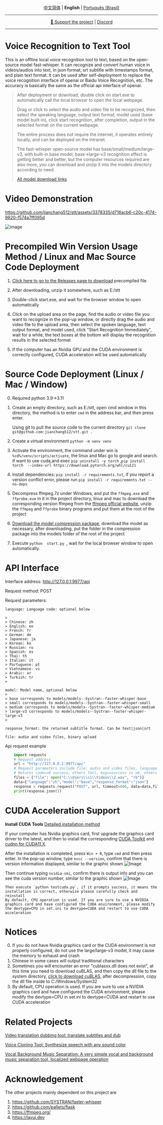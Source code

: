 <div align="center">

[中文简体](../../README.md) | **English** | [Português (Brasil)](../pt/README_pt-BR.md)

</div>

---

<div align="center">

[👑 Support the project](https://github.com/jianchang512/pyvideotrans/blob/main/docs/about.md) | [Discord](https://discord.gg/SyT6GEwkJS)

</div>

---

# Voice Recognition to Text Tool

This is an offline local voice recognition tool to text, based on the open-source model fast-whisper. It can recognize and convert human voice in videos/audios into text, in json format, srt subtitle with timestamps format, and plain text format. It can be used after self-deployment to replace the voice recognition interface of openai or Baidu Voice Recognition, etc. The accuracy is basically the same as the official api interface of openai.

> 
> After deployment or download, double click on start.exe to automatically call the local browser to open the local webpage.
>
> Drag or click to select the audio and video file to be recognized, then select the speaking language, output text format, model used (base model built-in), click start recognition, after completion, output in the selected format on the current webpage.
>
> The entire process does not require the internet, it operates entirely locally, and can be deployed on the intranet.
>
> The fast-whisper open-source model has base/small/medium/large-v3, with built-in base model, base->large-v3 recognition effect is getting better and better, but the computer resources required are also more, you can download and unzip it into the models directory according to need.
>
> [All model download links](https://github.com/jianchang512/stt/releases/tag/0.0)
>


# Video Demonstration


https://github.com/jianchang512/stt/assets/3378335/d716acb6-c20c-4174-9620-f574a7ff095d


![image](https://github.com/jianchang512/stt/assets/3378335/0f724ff1-21b3-4960-b6ba-5aa994ea414c)




# Precompiled Win Version Usage Method / Linux and Mac Source Code Deployment

1. [Click here to go to the Releases page to download](https://github.com/jianchang512/stt/releases) precompiled file

2. After downloading, unzip it somewhere, such as E:/stt

3. Double-click start.exe, and wait for the browser window to open automatically

4. Click on the upload area on the page, find the audio or video file you want to recognize in the pop-up window, or directly drag the audio and video file to the upload area, then select the spoken language, text output format, and model used, click "Start Recognition Immediately", wait for a while, the text boxes at the bottom will display the recognition results in the selected format

5. If the computer has an Nvidia GPU and the CUDA environment is correctly configured, CUDA acceleration will be used automatically


# Source Code Deployment (Linux / Mac / Window)

0. Required python 3.9->3.11

1. Create an empty directory, such as E:/stt, open cmd window in this directory, the method is to enter `cmd` in the address bar, and then press enter.

	Using git to pull the source code to the current directory ` git clone git@github.com:jianchang512/stt.git . `

2. Create a virtual environment `python -m venv venv`

3. Activate the environment, the command under win is `%cd%/venv/scripts/activate`, the  linux and Mac  go to google and search. if want to use cuda,and exec `pip uninstall -y torch` ,`pip install torch  --index-url https://download.pytorch.org/whl/cu121`

4. Install dependencies: `pip install -r requirements.txt`, if you report a version conflict error, please run `pip install -r requirements.txt --no-deps`

5. Decompress ffmpeg.7z under Windows, and put the `ffmpeg.exe` and `ffprobe.exe` in it in the project directory, linux and mac to download the corresponding version ffmpeg from the [ffmpeg official website](https://ffmpeg.org/download.html), unzip the `ffmpeg` and `ffprobe` binary programs and put them at the root of the project

6. [Download the model compression package](https://github.com/jianchang512/stt/releases/tag/0.0), download the model as necessary, after downloading, put the folder in the compression package into the models folder of the root of the project

7. Execute  `python  start.py `, wait for the local browser window to open automatically.




# API Interface

Interface address: http://127.0.0.1:9977/api

Request method: POST

Request parameters:

    language: Language code: optional below

    >
    > Chinese: zh
    > English: en
    > French: fr
    > German: de
    > Japanese: ja
    > Korean: ko
    > Russian: ru
    > Spanish: es
    > Thai: th
    > Italian: it
    > Portuguese: pt
    > Vietnamese: vi
    > Arabic: ar
    > Turkish: tr
    >

    model: Model name, optional below
    >
    > base corresponds to models/models--Systran--faster-whisper-base
    > small corresponds to models/models--Systran--faster-whisper-small
    > medium corresponds to models/models--Systran--faster-whisper-medium
    > large-v3 corresponds to models/models--Systran--faster-whisper-large-v3
    >

    response_format: the returned subtitle format. Can be text|json|srt

    file: audio and video files, binary upload

Api request example

```python
    import requests
    # Request address
    url = "http://127.0.0.1:9977/api"
    # Request parameters include file: audio and video files, language: language code, model: model, response_format: text|json|srt
    # Returns code==0 success, others fail, msg==success is ok, others fail reasons, data=returned text after recognition
    files = {"file": open("C:\\Users\\c1\\Videos\\2.wav", "rb")}
    data={"language":"zh","model":"base","response_format":"json"}
    response = requests.request("POST", url, timeout=600, data=data,files=files)
    print(response.json())
```



# CUDA Acceleration Support

**Install CUDA Tools** [Detailed installation method](https://juejin.cn/post/7318704408727519270)

If your computer has Nvidia graphics card, first upgrade the graphics card driver to the latest, and then to install the corresponding 
   [CUDA Toolkit](https://developer.nvidia.com/cuda-downloads)  and  [cudnn for CUDA11.X](https://developer.nvidia.com/rdp/cudnn-archive).
   
   After the installation is completed, press `Win + R`, type `cmd` and then press enter. In the pop-up window, type `nvcc --version`, confirm that there is version information displayed, similar to the graphic shown
   ![Image](https://github.com/jianchang512/pyvideotrans/assets/3378335/e68de07f-4bb1-4fc9-bccd-8f841825915a)

   Then continue typing `nvidia-smi`, confirm there is output info and you can see the cuda version number, similar to the graphic shown
   ![Image](https://github.com/jianchang512/pyvideotrans/assets/3378335/71f1d7d3-07f9-4579-b310-39284734006b)

    Then execute `python testcuda.py`, if it prompts success, it means the installation is correct, otherwise please carefully check and reinstall
    By default, CPU operation is used. If you are sure to use a NVIDIA graphics card and have configured the CUDA environment, please modify the devtype=CPU in set.ini to devtype=CUDA and restart to use CUDA acceleration

# Notices

0. If you do not have Nvidia graphics card or the CUDA environment is not properly configured, do not use the large/large-v3 model, it may cause the memory to exhaust and crash
1. Chinese in some cases will output traditional characters
2. Sometimes you will encounter an error "cublasxx.dll does not exist", at this time you need to download cuBLAS, and then copy the dll file to the system directory, [click to download cuBLAS](https://github.com/jianchang512/stt/releases/download/0.0/cuBLAS_win.7z), after decompression, copy the dll file inside to C:/Windows/System32
3. By default, CPU operation is used. If you are sure to use a NVIDIA graphics card and have configured the CUDA environment, please modify the devtype=CPU in set.ini to devtype=CUDA and restart to use CUDA acceleration



# Related Projects

[Video translation dubbing tool: translate subtitles and dub](https://github.com/jianchang512/pyvideotrans)

[Voice Cloning Tool: Synthesize speech with any sound color](https://github.com/jianchang512/clone-voice)

[Vocal Background Music Separation: A very simple vocal and background music separation tool, localized webpage operation](https://github.com/jianchang512/stt)

# Acknowledgement

The other projects mainly dependent on this project are

1. https://github.com/SYSTRAN/faster-whisper
2. https://github.com/pallets/flask
3. https://ffmpeg.org/
4. https://layui.dev
